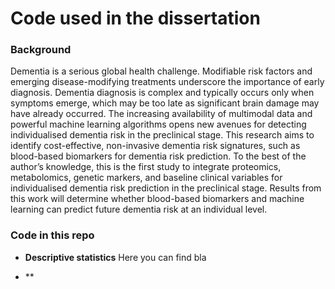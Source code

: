 # Code used in the dissertation
### Background
Dementia is a serious global health challenge. Modifiable risk factors and emerging disease-modifying treatments underscore the importance of early diagnosis. Dementia diagnosis is complex and typically occurs only when symptoms emerge, which may be too late as significant brain damage may have already occurred. The increasing availability of multimodal data and powerful machine learning algorithms opens new avenues for detecting individualised dementia risk in the preclinical stage. This research aims to identify cost-effective, non-invasive dementia risk signatures, such as blood-based biomarkers for dementia risk prediction. To the best of the author’s knowledge, this is the first study to integrate proteomics, metabolomics, genetic markers, and baseline clinical variables for individualised dementia risk prediction in the preclinical stage. Results from this work will determine whether blood-based biomarkers and machine learning can predict future dementia risk at an individual level. 

### Code in this repo
- **Descriptive statistics**
  Here you can find bla
  
- **
